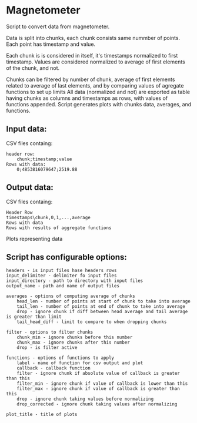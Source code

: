 # Magnetometer

Script to convert data from magnetometer.

Data is split into chunks, each chunk consists same nummber of points.
Each point has timestamp and value.

Each chunk is is considered in itself, it's timestamps normalized to first timestamp.
Values are considered normalized to average of first elements of the chunk, and not.

Chunks can be filtered by number of chunk, average of first elements related to average of last elements, and by comparing values of agregate functions to set up limits
All data (normalized and not) are exported as table having chunks as columns and timestamps as rows, with values of functions appended.
Script generates plots with chunks data, averages, and functions.

## Input data:
CSV files containg:
	
	header row:
		chunk;timestamp;value
	Rows with data:
		0;4853816079647;2519.88

## Output data:
CSV files containg:

	Header Row
	timestamps\chunk,0,1,...,average
	Rows with data
	Rows with results of aggregate functions
Plots representing data

## Script has configurable options:

	headers - is input files hase headers rows
	input_delimiter - delimiter fo input files
	input_directory - path to directory with input files
	output_name - path and name of output files

	averages - options of computing average of chunks
		head_len - number of points at start of chunk to take into average
		tail_len - number of points at end of chunk to take into average
		drop - ignore chunk if diff between head average and tail average is greater than limit
		tail_head_diff - limit to compare to when dropping chunks

	filter - options to filter chunks
		chunk_min - ignore chunks before this number
		chunk_max - ignore chunks after this number
		drop - is filter active

	functions - options of functions to apply
		label - name of function for csv output and plot
		callback - callback function
		filter - ignore chunk if absolute value of callback is greater than this
		filter_min - ignore chunk if value of callback is lower than this
		filter_max - ignore chunk if value of callback is greater than this
		drop - ignore chunk taking values before normalizing
		drop_corrected - ignore chunk taking values after normalizing

	plot_title - title of plots
